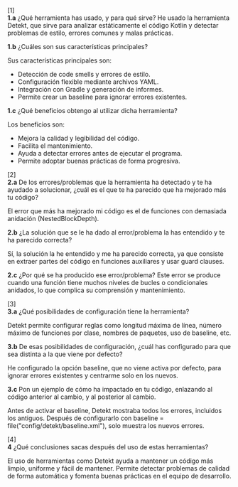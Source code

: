 [1]  
**1.a** ¿Qué herramienta has usado, y para qué sirve?
He usado la herramienta Detekt, que sirve para analizar estáticamente el código Kotlin y detectar problemas de estilo, errores comunes y malas prácticas.

**1.b** ¿Cuáles son sus características principales?

Sus características principales son: 
- Detección de code smells y errores de estilo. 
- Configuración flexible mediante archivos YAML. 
- Integración con Gradle y generación de informes. 
- Permite crear un baseline para ignorar errores existentes.

**1.c** ¿Qué beneficios obtengo al utilizar dicha herramienta?

Los beneficios son: 
- Mejora la calidad y legibilidad del código. 
- Facilita el mantenimiento. 
- Ayuda a detectar errores antes de ejecutar el programa. 
- Permite adoptar buenas prácticas de forma progresiva.

[2]  
**2.a** De los errores/problemas que la herramienta ha detectado y te ha ayudado a solucionar, ¿cuál es el que te ha parecido que ha mejorado más tu código?

El error que más ha mejorado mi código es el de funciones con demasiada anidación (NestedBlockDepth).

**2.b** ¿La solución que se le ha dado al error/problema la has entendido y te ha parecido correcta?

Sí, la solución la he entendido y me ha parecido correcta, ya que consiste en extraer partes del código en funciones auxiliares y usar guard clauses.

**2.c** ¿Por qué se ha producido ese error/problema?
Este error se produce cuando una función tiene muchos niveles de bucles o condicionales anidados, lo que complica su comprensión y mantenimiento.

[3]  
**3.a** ¿Qué posibilidades de configuración tiene la herramienta?  

Detekt permite configurar reglas como longitud máxima de línea, número máximo de funciones por clase, nombres de paquetes, uso de baseline, etc.

**3.b** De esas posibilidades de configuración, ¿cuál has configurado para que sea distinta a la que viene por defecto?

He configurado la opción baseline, que no viene activa por defecto, para ignorar errores existentes y centrarme solo en los nuevos.


**3.c** Pon un ejemplo de cómo ha impactado en tu código, enlazando al código anterior al cambio, y al posterior al cambio.

Antes de activar el baseline, Detekt mostraba todos los errores, incluidos los antiguos. Después de configurarlo con baseline = file("config/detekt/baseline.xml"), solo muestra los nuevos errores.


[4]  
**4** ¿Qué conclusiones sacas después del uso de estas herramientas?

El uso de herramientas como Detekt ayuda a mantener un código más limpio, uniforme y fácil de mantener. Permite detectar problemas de calidad de forma automática y fomenta buenas prácticas en el equipo de desarrollo.

